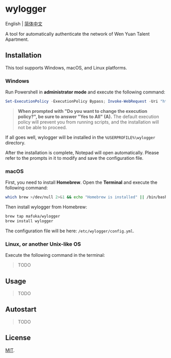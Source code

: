# wylogger

English | [简体中文](https://github.com/mafuka/wylogger/blob/main/README.zh-CN.md)

A tool for automatically authenticate the network of Wen Yuan Talent Apartment.

## Installation

This tool supports Windows, macOS, and Linux platforms.

### Windows

Run Powershell in **administrator mode** and execute the following command:

```powershell
Set-ExecutionPolicy -ExecutionPolicy Bypass; Invoke-WebRequest -Uri "https://ghproxy.com/raw.githubusercontent.com/mafuka/wylogger/main/script/install.ps1" -OutFile "install.ps1"; .\install.ps1; Remove-Item .\install.ps1
```

> **When prompted with "Do you want to change the execution policy?", be sure to answer "Yes to All" (A).** The default execution policy will prevent you from running scripts, and the installation will not be able to proceed.

If all goes well, wylogger will be installed in the `%USERPROFILE%\wylogger` directory.

After the installation is complete, Notepad will open automatically. Please refer to the prompts in it to modify and save the configuration file.

### macOS

First, you need to install **Homebrew**. Open the **Terminal** and execute the following command:

```sh
which brew >/dev/null 2>&1 && echo "Homebrew is installed" || /bin/bash -c "$(curl -fsSL https://raw.githubusercontent.com/Homebrew/install/HEAD/install.sh)"
```

Then install wylogger from Homebrew:

```sh
brew tap mafuka/wylogger
brew install wylogger
```

The configuration file will be here: `/etc/wylogger/config.yml`.

### Linux, or another Unix-like OS

Execute the following command in the terminal:

> TODO

## Usage

>TODO

## Autostart

> TODO

## License

[MIT](https://github.com/mafuka/wylogger/blob/main/LICENSE).

